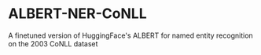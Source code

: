 # ALBERT-NER-CoNLL
A finetuned version of HuggingFace's ALBERT for named entity recognition on the 2003 CoNLL dataset
